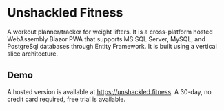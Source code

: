 
# Unshackled Fitness

A workout planner/tracker for weight lifters. It is a cross-platform hosted WebAssembly Blazor PWA that supports MS SQL Server, MySQL, and PostgreSql databases through Entity Framework. It is built using a vertical slice architecture.



## Demo

A hosted version is available at https://unshackled.fitness. A 30-day, no credit card required, free trial is available.

